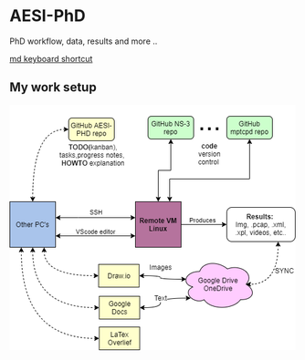 # AESI-PhD
PhD workflow, data, results and more ..

[md keyboard shortcut](https://docs.github.com/en/get-started/using-github/keyboard-shortcuts) 

## My work setup
![Alt text](./img/work1.png)
